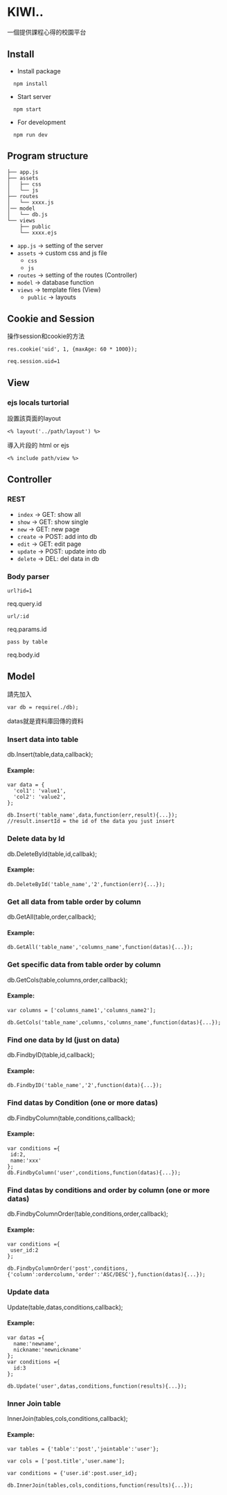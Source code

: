 # KIWI..

一個提供課程心得的校園平台

## Install

- Install package
```
  npm install
```

- Start server
```
  npm start
```

- For development
```
  npm run dev
```

## Program structure

```
├── app.js
├── assets
│   ├── css
│   └── js
├── routes   
│   └── xxxx.js  
│── model
│   └── db.js  
└── views
    ├── public
    └── xxxx.ejs
```

- `app.js` -> setting of the server
- `assets` -> custom css and js file
  - `css`
  - `js`
- `routes` -> setting of the routes (Controller)
- `model` -> database function
- `views` -> template files (View)
  - `public` -> layouts

## Cookie and Session

操作session和cookie的方法

`res.cookie('uid', 1, {maxAge: 60 * 1000});`

`req.session.uid=1`

## View

### ejs locals turtorial

設置該頁面的layout

`<% layout('../path/layout') %>`

導入片段的 html or ejs

`<% include path/view %>`

## Controller

### REST

- `index` -> GET: show all
- `show` -> GET: show single
- `new` -> GET: new page
- `create` -> POST: add into db
- `edit` -> GET: edit page
- `update` -> POST: update into db
- `delete` -> DEL: del data in db

### Body parser

`url?id=1`

req.query.id

`url/:id`

req.params.id

`pass by table`

req.body.id

## Model

請先加入

`var db = require(./db);`

datas就是資料庫回傳的資料

### Insert data into table

db.Insert(table,data,callback);

#### Example:

```
var data = {
  'col1': 'value1',
  'col2': 'value2',
};

db.Insert('table_name',data,function(err,result){...});
//result.insertId = the id of the data you just insert
```

### Delete data by Id

db.DeleteById(table,id,callbak);

#### Example:

`db.DeleteById('table_name','2',function(err){...});`

### Get all data from table order by column

db.GetAll(table,order,callback);

#### Example:

`db.GetAll('table_name','columns_name',function(datas){...});`

### Get specific data from table order by column

db.GetCols(table,columns,order,callback);

#### Example:

```
var columns = ['columns_name1','columns_name2'];

db.GetCols('table_name',columns,'columns_name',function(datas){...});
```

### Find one data by Id (just on data)

db.FindbyID(table,id,callback);

#### Example:

`db.FindbyID('table_name','2',function(data){...});`

### Find datas by Condition (one or more datas)

db.FindbyColumn(table,conditions,callback);

#### Example:

```
var conditions ={
 id:2,
 name:'xxx'
};
db.FindbyColumn('user',conditions,function(datas){...});
```

### Find datas by conditions and order by column (one or more datas)

db.FindbyColumnOrder(table,conditions,order,callback);

#### Example:

```
var conditions ={
 user_id:2
};

db.FindbyColumnOrder('post',conditions,{'column':ordercolumn,'order':'ASC/DESC'},function(datas){...});
```

### Update data

Update(table,datas,conditions,callback);

#### Example:

```
var datas ={
  name:'newname',
  nickname:'newnickname'
};
var conditions ={
  id:3
};

db.Update('user',datas,conditions,function(results){...});
```

### Inner Join table

InnerJoin(tables,cols,conditions,callback);

#### Example:
```
var tables = {'table':'post','jointable':'user'};

var cols = ['post.title','user.name'];

var conditions = {'user.id':post.user_id};

db.InnerJoin(tables,cols,conditions,function(results){...});
```
